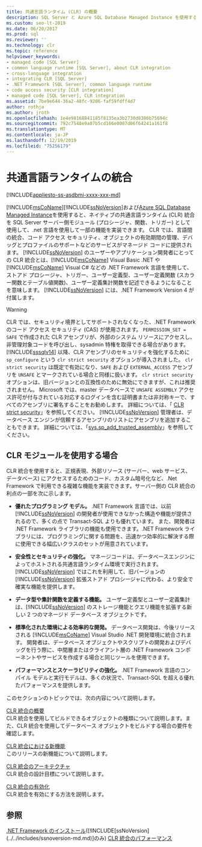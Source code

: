 ```yaml
---
title: 共通言語ランタイム (CLR) の概要
description: SQL Server と Azure SQL Database Managed Instance を使用すると、ネイティブの共通言語ランタイム (CLR) 統合を SQL Server サーバー側モジュール (プロシージャ、関数、トリガー) として使用して、一部の機能を .Net 言語で実装できます。
ms.custom: seo-lt-2019
ms.date: 06/20/2017
ms.prod: sql
ms.reviewer: ''
ms.technology: clr
ms.topic: reference
helpviewer_keywords:
- managed code [SQL Server]
- common language runtime [SQL Server], about CLR integration
- cross-language integration
- integrating CLR [SQL Server]
- .NET Framework [SQL Server], common language runtime
- code access security [CLR integration]
- managed code [SQL Server], CLR integration
ms.assetid: 7be9e644-36a2-48fc-9206-faf59fdff4d7
author: rothja
ms.author: jroth
ms.openlocfilehash: 1e4e98168841185f8135ea3b2730d8386b75694c
ms.sourcegitcommit: 792c7548e9a07b5cd166e0007d06f64241a161f8
ms.translationtype: MT
ms.contentlocale: ja-JP
ms.lasthandoff: 12/19/2019
ms.locfileid: "75256179"
---
```

# <a name="common-language-runtime-integration"></a>共通言語ランタイムの統合
[!INCLUDE[appliesto-ss-asdbmi-xxxx-xxx-md](../../includes/appliesto-ss-asdbmi-xxxx-xxx-md.md)]

  [!INCLUDE[msCoName](../../includes/msconame-md.md)][!INCLUDE[ssNoVersion](../../includes/ssnoversion-md.md)]および[Azure SQL Database Managed Instance](https://docs.microsoft.com/azure/sql-database/sql-database-managed-instance-index)を使用すると、ネイティブの共通言語ランタイム (CLR) 統合を SQL Server サーバー側モジュール (プロシージャ、関数、トリガー) として使用して、.net 言語を使用して一部の機能を実装できます。 CLR では、言語間の統合、コード アクセス セキュリティ、オブジェクトの有効期間の管理、デバッグとプロファイルのサポートなどのサービスがマネージド コードに提供されます。 
  [!INCLUDE[ssNoVersion](../../includes/ssnoversion-md.md)] のユーザーやアプリケーション開発者にとっての CLR 統合とは、[!INCLUDE[msCoName](../../includes/msconame-md.md)] Visual Basic .NET や [!INCLUDE[msCoName](../../includes/msconame-md.md)] Visual C# などの .NET Framework 言語を使用して、ストアド プロシージャ、トリガー、ユーザー定義型、ユーザー定義関数 (スカラー関数とテーブル値関数)、ユーザー定義集計関数を記述できるようになることを意味します。 
  [!INCLUDE[ssNoVersion](../../includes/ssnoversion-md.md)] には、.NET Framework Version 4 が付属します。  

> [!WARNING]
>  CLR では、セキュリティ境界としてサポートされなくなった、.NET Framework のコード アクセス セキュリティ (CAS) が使用されます。 
  `PERMISSION_SET = SAFE` で作成された CLR アセンブリが、外部のシステム リソースにアクセスし、非管理対象コードを呼び出し、sysadmin 特権を取得できる場合があります。 
  [!INCLUDE[sssqlv14](../../includes/sssqlv14-md.md)] 以降、CLR アセンブリのセキュリティを強化するために `sp_configure` という `clr strict security` オプションが導入されました。 
  `clr strict security` は既定で有効になり、`SAFE` および `EXTERNAL_ACCESS` アセンブリを `UNSAFE` とマークされている場合と同様に扱います。 
  `clr strict security` オプションは、旧バージョンとの互換性のために無効にできますが、これは推奨されません。 Microsoft では、master データベースで `UNSAFE ASSEMBLY` アクセス許可が付与されている対応するログインを含む証明書または非対称キーで、すべてのアセンブリに署名することをお勧めします。 詳細については、「 [CLR strict security](../../database-engine/configure-windows/clr-strict-security.md)」を参照してください。 
  [!INCLUDE[ssNoVersion](../../includes/ssnoversion-md.md)] 管理者は、データベース エンジンが信頼するアセンブリのリストにアセンブリを追加することもできます。 詳細については、「[sys.sp_add_trusted_assembly](../../relational-databases/system-stored-procedures/sys-sp-add-trusted-assembly-transact-sql.md)」を参照してください。

## <a name="when-to-use-clr-modules"></a>CLR モジュールを使用する場合

CLR 統合を使用すると、正規表現、外部リソース (サーバー、web サービス、データベース) にアクセスするためのコード、カスタム暗号化など、.Net Framework で利用できる複雑な機能を実装できます。サーバー側の CLR 統合の利点の一部を次に示します。
  
-   **優れたプログラミング モデル。** .NET Framework 言語では、以前 [!INCLUDE[ssNoVersion](../../includes/ssnoversion-md.md)] の開発者が使用できなかった構造や機能が提供されるので、多くの点で Transact-SQL よりも優れています。 また、開発者は .NET Framework ライブラリの機能も使用できます。.NET Framework ライブラリには、プログラミングに関する問題を、迅速かつ効率的に解決する際に使用できる幅広いクラスのセットが用意されています。  
  
-   **安全性とセキュリティの強化。** マネージコードは、データベースエンジンによってホストされる共通言語ランタイム環境で実行されます。 
  [!INCLUDE[ssNoVersion](../../includes/ssnoversion-md.md)] ではこれを利用して、旧バージョンの [!INCLUDE[ssNoVersion](../../includes/ssnoversion-md.md)] 拡張ストアド プロシージャに代わる、より安全で確実な機能を提供します。  
  
-   **データ型や集計関数を定義する機能。** ユーザー定義型とユーザー定義集計は、[!INCLUDE[ssNoVersion](../../includes/ssnoversion-md.md)] のストレージ機能とクエリ機能を拡張する新しい 2 つのマネージド データベース オブジェクトです。  
  
-   **標準化された環境による効率的な開発。** データベース開発は、今後リリースされる [!INCLUDE[msCoName](../../includes/msconame-md.md)] Visual Studio .NET 開発環境に統合されます。 開発者は、データベース オブジェクトやスクリプトの開発およびデバッグを行う際に、中間層またはクライアント層の .NET Framework コンポーネントやサービスを作成する場合と同じツールを使用できます。  
  
-   **パフォーマンスとスケーラビリティの強化。** .NET Framework 言語のコンパイル モデルと実行モデルは、多くの状況で、Transact-SQL を超える優れたパフォーマンスを提供します。  
  
 このセクションのトピックでは、次の内容について説明します。  
  
 [CLR 統合の概要](../../relational-databases/clr-integration/clr-integration-overview.md)  
 CLR 統合を使用してビルドできるオブジェクトの種類について説明します。また、CLR 統合を使用してデータベース オブジェクトをビルドする場合の要件を確認します。  
  
 [CLR 統合における新機能](../../relational-databases/clr-integration/clr-integration-what-s-new.md)  
 このリリースの新機能について説明します。  
  
 [CLR 統合のアーキテクチャ](https://msdn.microsoft.com/library/05e4b872-3d21-46de-b4d5-739b5f2a0cf9)  
 CLR 統合の設計目標について説明します。  
  
 [CLR 統合の有効化](../../relational-databases/clr-integration/clr-integration-enabling.md)  
 CLR 統合を有効にする方法を説明します。  
  
## <a name="see-also"></a>参照  
 [.NET Framework のインストール](https://technet.microsoft.com/library/ms166014\(v=SQL.105\).aspx)([!INCLUDE[ssNoVersion](../../includes/ssnoversion-md.md)]のみ)   
 [CLR 統合のパフォーマンス](../../relational-databases/clr-integration/clr-integration-architecture-performance.md)  
  
  
